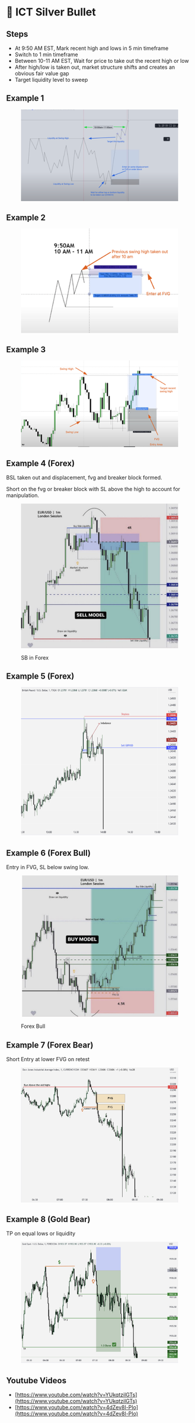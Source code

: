 # 🎯 ICT Silver Bullet

## Steps

* At 9:50 AM EST, Mark recent high and lows in 5 min timeframe
* Switch to 1 min timeframe
* Between 10-11 AM EST, Wait for price to take out the recent high or low
* After high/low is taken out, market structure shifts and creates an obvious fair value gap
* Target liquidity level to sweep

## Example 1

<figure><img src=".gitbook/assets/image (2) (1) (2) (1) (1).png" alt=""><figcaption></figcaption></figure>

## Example 2

<figure><img src=".gitbook/assets/image (2) (1) (2) (1) (1) (1) (1).png" alt=""><figcaption></figcaption></figure>

## Example 3

<figure><img src=".gitbook/assets/image (1) (1) (1) (1) (1).png" alt=""><figcaption></figcaption></figure>

## Example 4 (Forex)

BSL taken out and displacement, fvg and breaker block formed.

Short on the fvg or breaker block with SL above the high to account for manipulation.

<figure><img src=".gitbook/assets/image (7) (1).png" alt=""><figcaption><p>SB in Forex</p></figcaption></figure>

## Example 5 (Forex)

<figure><img src=".gitbook/assets/image (5) (2).png" alt=""><figcaption></figcaption></figure>

## Example 6 (Forex Bull)

Entry in FVG, SL below swing low.

<figure><img src=".gitbook/assets/image (13) (2).png" alt=""><figcaption><p>Forex Bull</p></figcaption></figure>

## Example 7 (Forex Bear)

Short Entry at lower FVG on retest

<figure><img src=".gitbook/assets/image (25) (1).png" alt=""><figcaption></figcaption></figure>

## Example 8 (Gold Bear)

TP on equal lows or liquidity

<figure><img src=".gitbook/assets/image (14) (2).png" alt=""><figcaption></figcaption></figure>

## Youtube Videos

* [https://www.youtube.com/watch?v=YUkqtzilGTs](https://www.youtube.com/watch?v=YUkqtzilGTs)
* [https://www.youtube.com/watch?v=4dZev8l-PIo](https://www.youtube.com/watch?v=4dZev8l-PIo)





